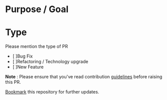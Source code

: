 # Purpose / Goal
<!-- Please specify here what you're planning to achieve by this pull request and how it can help in regard of this work-space. -->

<!-- If it is a bug fix, please mention the issue number. If there is no issue has been raised but the PR directly then it should follow the template given to raise the issue. Like input, expected output, actual output etc. -->


# Type
Please mention the type of PR
<!-- choose one by changing [ ] to [x] -->
* [ ]Bug Fix
* [ ]Refactoring / Technology upgrade
* [ ]New Feature

**Note** : Please ensure that you've read contribution [guidelines](https://github.com/NaturalIntelligence/fast-xml-parser/blob/master/CONTRIBUTING.md) before raising this PR.

[Bookmark](https://github.com/NaturalIntelligence/fast-xml-parser/stargazers) this repository for further updates.
